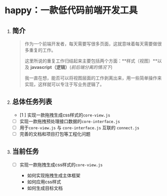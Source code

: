 # happy：一款低代码前端开发工具

1. ## 简介

    > 作为一个前端开发者，每天需要写很多页面，这就意味着每天需要做很多重复的工作。
    >
    > 这里所说的重复工作归结起来主要包括两个方面：**样式（视图）**以及 **javascript（逻辑）**(*前后端分离的情况下*)
    >
    > 我一直在想，能否可以将视图层面的工作剥离出来，用一些简单操作来实现，这样就可以专注于写业务逻辑了。

2. ## 总体任务列表

    - [1 ] 实现一款拖拽生成css样式的`core-view.js`
    - [ ] 实现一款拖拽预处理接口数据的`core-interface.js`
    - [ ] 用于`core-view.js` 与 `core-interface.js` 互联的 `connect.js`
    - [ ] 完善的文档和项目打包等工程化问题

3. ## 当前任务

    - [ ] 实现一款拖拽生成css样式的`core-view.js`

        - 如何实现拖拽生成主体框架
        - 如何应用css样式
        - 如何生成目标文档
